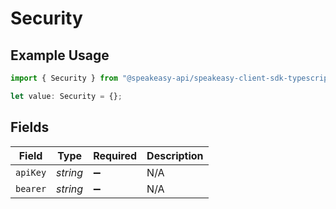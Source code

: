 # Security

## Example Usage

```typescript
import { Security } from "@speakeasy-api/speakeasy-client-sdk-typescript/sdk/models/shared";

let value: Security = {};
```

## Fields

| Field              | Type               | Required           | Description        |
| ------------------ | ------------------ | ------------------ | ------------------ |
| `apiKey`           | *string*           | :heavy_minus_sign: | N/A                |
| `bearer`           | *string*           | :heavy_minus_sign: | N/A                |